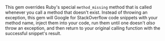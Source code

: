 This gem overrides Ruby's special `method_missing` method that is called whenever you call a method that doesn't exist.
Instead of throwing an exception, this gem will Google for StackOverflow code snippets with your method name, inject
them into your code, run them until one doesn't _also_ throw an exception, and then return to your original calling function
with the successful snippet's result.
